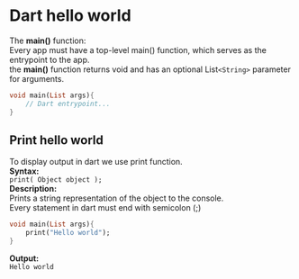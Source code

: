 # Dart hello world

The **main()** function:  
Every app must have a top-level main() function, which serves as the entrypoint to the app.  
the **main()** function returns void and has an optional List`<String>` parameter for arguments.  
```dart
void main(List args){ 
    // Dart entrypoint...
}
```

## Print hello world

To display output in dart we use print function.  
**Syntax:**  
``print( Object object );``  
**Description:**  
Prints a string representation of the object to the console.  
Every statement in dart must end with semicolon (;)

```dart
void main(List args){ 
    print("Hello world");
}
```

**Output:**  
``Hello world``